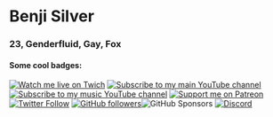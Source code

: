 # Benji Silver

### 23, Genderfluid, Gay, Fox

#### Some cool badges:

 [![Watch me live on Twich](https://img.shields.io/twitch/status/benjithatfoxguy?style=social)](https://twitch.tv/benjithatfoxguy) [![Subscribe to my main YouTube channel](https://img.shields.io/youtube/channel/subscribers/UCkh2LBdoBAIcRM17te7sN_w?label=Main%20Channel%20%7C%20Subscribers&style=social)](https://youtube.com/c/benjithatfoxguy?sub_confirmation=1) [![Subscribe to my music YouTube channel](https://img.shields.io/youtube/channel/subscribers/UC60KFh04_GnF_t1aBlDgrVQ?label=Music%20Channel%20%7C%20Subscribers&style=social)](https://www.youtube.com/channel/UC60KFh04_GnF_t1aBlDgrVQ?sub_confirmation=1) [![Support me on Patreon](https://img.shields.io/endpoint.svg?url=https%3A%2F%2Fshieldsio-patreon.vercel.app%2Fapi%3Fusername%3DBenjiThatFoxGuy%26type%3Dpatrons&style=social)](https://patreon.com/BenjiThatFoxGuy) [![Twitter Follow](https://img.shields.io/twitter/follow/benjithebluefox?label=Followers&style=social)](https://twitter.com/benjithebluefox) [![GitHub followers](https://img.shields.io/github/followers/ddomino007?style=social)](https://github.com/ddomino007)![GitHub Sponsors](https://img.shields.io/github/sponsors/ddomino007?logo=github&style=social) [![Discord](https://img.shields.io/discord/959465914024218705?label=Community&logo=discord&style=social)](https://link.benjifox.gay/discord)
